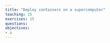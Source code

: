 ```yaml
---
title: "Deploy containers on a supercomputer"
teaching: 15
exercises: 15
questions:
objectives:
- a
---
```

